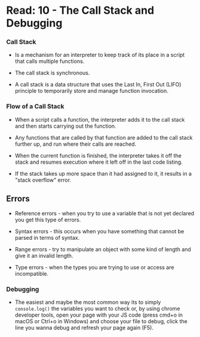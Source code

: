 # Read: 10 - The Call Stack and Debugging

### Call Stack

- Is a mechanism for an interpreter to keep track of its place in a script that calls multiple functions. 

- The call stack is synchronous.

- A call stack is a data structure that uses the Last In, First Out (LIFO) principle to temporarily store and manage function invocation.

### Flow of a Call Stack

- When a script calls a function, the interpreter adds it to the call stack and then starts carrying out the function.

- Any functions that are called by that function are added to the call stack further up, and run where their calls are reached.

- When the current function is finished, the interpreter takes it off the stack and resumes execution where it left off in the last code listing.

- If the stack takes up more space than it had assigned to it, it results in a "stack overflow" error.

## Errors

- Reference errors - when you try to use a variable that is not yet declared you get this type of errors.

- Syntax errors - this occurs when you have something that cannot be parsed in terms of syntax.

- Range errors - try to manipulate an object with some kind of length and give it an invalid length.

- Type errors -  when the types you are trying to use or access are incompatible.

### Debugging

 - The easiest and maybe the most common way its to simply `console.log()` the variables you want to check or, by using chrome developer tools, open your page with your JS code (press cmd+o in macOS or Ctrl+o in Windows) and choose your file to debug, click the line you wanna debug and refresh your page again (F5).